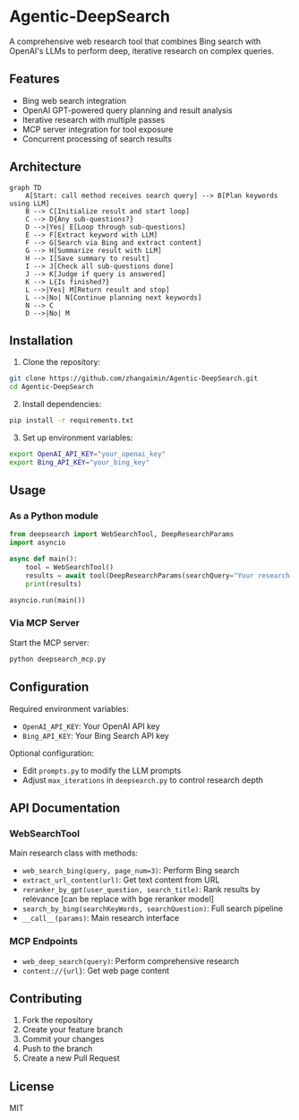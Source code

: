 # Agentic-DeepSearch

A comprehensive web research tool that combines Bing search with OpenAI's LLMs to perform deep, iterative research on complex queries.

## Features

- Bing web search integration
- OpenAI GPT-powered query planning and result analysis
- Iterative research with multiple passes
- MCP server integration for tool exposure
- Concurrent processing of search results

## Architecture

```mermaid
graph TD
    A[Start: call method receives search query] --> B[Plan keywords using LLM]
    B --> C[Initialize result and start loop]
    C --> D{Any sub-questions?}
    D -->|Yes| E[Loop through sub-questions]
    E --> F[Extract keyword with LLM]
    F --> G[Search via Bing and extract content]
    G --> H[Summarize result with LLM]
    H --> I[Save summary to result]
    I --> J[Check all sub-questions done]
    J --> K[Judge if query is answered]
    K --> L{Is finished?}
    L -->|Yes| M[Return result and stop]
    L -->|No| N[Continue planning next keywords]
    N --> C
    D -->|No| M
```

## Installation

1. Clone the repository:
```bash
git clone https://github.com/zhangaimin/Agentic-DeepSearch.git
cd Agentic-DeepSearch
```

2. Install dependencies:
```bash
pip install -r requirements.txt
```

3. Set up environment variables:
```bash
export OpenAI_API_KEY="your_openai_key"
export Bing_API_KEY="your_bing_key"
```

## Usage

### As a Python module

```python
from deepsearch import WebSearchTool, DeepResearchParams
import asyncio

async def main():
    tool = WebSearchTool()
    results = await tool(DeepResearchParams(searchQuery="Your research question"))
    print(results)

asyncio.run(main())
```

### Via MCP Server

Start the MCP server:
```bash
python deepsearch_mcp.py
```

## Configuration

Required environment variables:
- `OpenAI_API_KEY`: Your OpenAI API key
- `Bing_API_KEY`: Your Bing Search API key

Optional configuration:
- Edit `prompts.py` to modify the LLM prompts
- Adjust `max_iterations` in `deepsearch.py` to control research depth

## API Documentation

### WebSearchTool

Main research class with methods:
- `web_search_bing(query, page_num=3)`: Perform Bing search
- `extract_url_content(url)`: Get text content from URL
- `reranker_by_gpt(user_question, search_title)`: Rank results by relevance [can be replace with bge reranker model]
- `search_by_bing(searchKeyWords, searchQuestion)`: Full search pipeline
- `__call__(params)`: Main research interface

### MCP Endpoints

- `web_deep_search(query)`: Perform comprehensive research
- `content://{url}`: Get web page content

## Contributing

1. Fork the repository
2. Create your feature branch
3. Commit your changes
4. Push to the branch
5. Create a new Pull Request

## License

MIT

